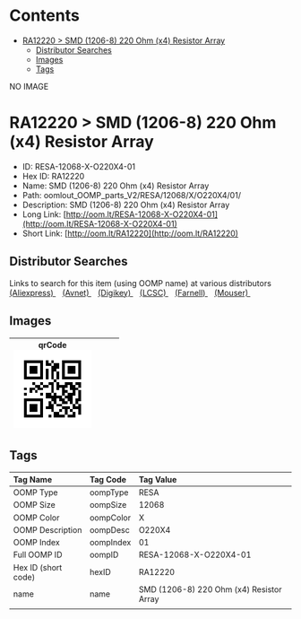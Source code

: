 



Contents
========

* [RA12220 > SMD (1206-8) 220 Ohm (x4) Resistor Array](#ra12220--smd-1206-8-220-ohm-x4-resistor-array)
	* [Distributor Searches](#distributor-searches)
	* [Images](#images)
	* [Tags](#tags)
  
NO IMAGE  
# RA12220 > SMD (1206-8) 220 Ohm (x4) Resistor Array

- ID: RESA-12068-X-O220X4-01
- Hex ID: RA12220
- Name: SMD (1206-8) 220 Ohm (x4) Resistor Array
- Path: oomlout_OOMP_parts_V2/RESA/12068/X/O220X4/01/
- Description: SMD (1206-8) 220 Ohm (x4) Resistor Array
- Long Link: [http://oom.lt/RESA-12068-X-O220X4-01](http://oom.lt/RESA-12068-X-O220X4-01)
- Short Link: [http://oom.lt/RA12220](http://oom.lt/RA12220)

## Distributor Searches
  
Links to search for this item (using OOMP name) at various distributors  
[(Aliexpress) ](https://www.aliexpress.com/wholesale?SearchText=SMD+1206-8+220+Ohm+x4+Resistor+Array)&nbsp;&nbsp;&nbsp;[(Avnet) ](https://www.avnet.com/shop/us/search/SMD+1206-8+220+Ohm+x4+Resistor+Array)&nbsp;&nbsp;&nbsp;[(Digikey) ](https://www.digikey.co.uk/en/products/result?s=SMD+1206-8+220+Ohm+x4+Resistor+Array)&nbsp;&nbsp;&nbsp;[(LCSC) ](https://www.lcsc.com/search?q=SMD+1206-8+220+Ohm+x4+Resistor+Array)&nbsp;&nbsp;&nbsp;[(Farnell) ](https://uk.farnell.com/search?st=SMD+1206-8+220+Ohm+x4+Resistor+Array)&nbsp;&nbsp;&nbsp;[(Mouser) ](https://www.mouser.com/c/?q=SMD+1206-8+220+Ohm+x4+Resistor+Array)&nbsp;&nbsp;&nbsp;
## Images
  

|qrCode<br>[![](https://raw.githubusercontent.com/oomlout/oomlout_OOMP_parts_V2/main/RESA/12068/X/O220X4/01/qrCode_140.png)](https://github.com/oomlout/oomlout_OOMP_parts_V2/tree/main/RESA/12068/X/O220X4/01/qrCode.png)||||
| :---: | :---: | :---: | :---: |

## Tags
  

|Tag Name|Tag Code|Tag Value|
| :--- | :--- | :--- |
|OOMP Type|oompType|RESA|
|OOMP Size|oompSize|12068|
|OOMP Color|oompColor|X|
|OOMP Description|oompDesc|O220X4|
|OOMP Index|oompIndex|01|
|Full OOMP ID|oompID|RESA-12068-X-O220X4-01|
|Hex ID (short code)|hexID|RA12220|
|name|name|SMD (1206-8) 220 Ohm (x4) Resistor Array|
||||
